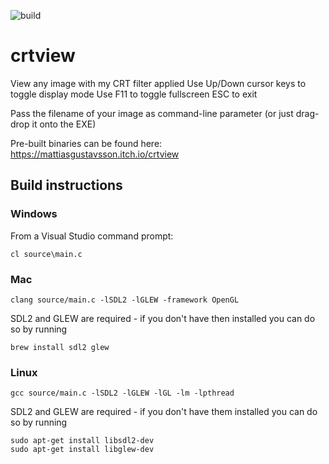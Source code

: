 ![build](https://github.com/mattiasgustavsson/crtview/actions/workflows/main.yml/badge.svg)

# crtview
View any image with my CRT filter applied
Use Up/Down cursor keys to toggle display mode
Use F11 to toggle fullscreen
ESC to exit

Pass the filename of your image as command-line parameter (or just drag-drop it onto the EXE)

Pre-built binaries can be found here: https://mattiasgustavsson.itch.io/crtview

Build instructions
------------------

### Windows
From a Visual Studio command prompt:
```
cl source\main.c
```

### Mac
```
clang source/main.c -lSDL2 -lGLEW -framework OpenGL
```

SDL2 and GLEW are required - if you don't have then installed you can do so by running
```
brew install sdl2 glew
```

### Linux
```
gcc source/main.c -lSDL2 -lGLEW -lGL -lm -lpthread
```

SDL2 and GLEW are required - if you don't have them installed you can do so by running
```
sudo apt-get install libsdl2-dev
sudo apt-get install libglew-dev
```


